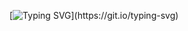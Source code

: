 [![Typing SVG](https://readme-typing-svg.demolab.com?font=Fira+Code&duration=2000&pause=200&color=0F973F&background=2C2C2C&center=true&vCenter=true&multiline=true&width=435&height=70&lines=Ol%C3%A1!+;Meu+nome+%C3%A9+Osmar+Bruno!)](https://git.io/typing-svg)

<!--
**BRun0442/BRun0442** is a ✨ _special_ ✨ repository because its `README.md` (this file) appears on your GitHub profile.

Here are some ideas to get you started:

- 🔭 I’m currently working on ...
- 🌱 I’m currently learning ...
- 👯 I’m looking to collaborate on ...
- 🤔 I’m looking for help with ...
- 💬 Ask me about ...
- 📫 How to reach me: ...
- 😄 Pronouns: ...
- ⚡ Fun fact: ...
-->
